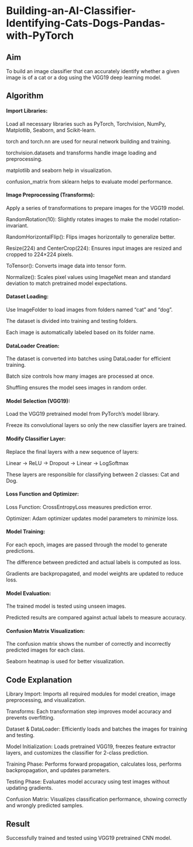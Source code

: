 # Building-an-AI-Classifier-Identifying-Cats-Dogs-Pandas-with-PyTorch
## Aim

To build an image classifier that can accurately identify whether a given image is of a cat or a dog using the VGG19 deep learning model.

## Algorithm

#### Import Libraries:
Load all necessary libraries such as PyTorch, Torchvision, NumPy, Matplotlib, Seaborn, and Scikit-learn.

torch and torch.nn are used for neural network building and training.

torchvision.datasets and transforms handle image loading and preprocessing.

matplotlib and seaborn help in visualization.

confusion_matrix from sklearn helps to evaluate model performance.

#### Image Preprocessing (Transforms):
Apply a series of transformations to prepare images for the VGG19 model.

RandomRotation(10): Slightly rotates images to make the model rotation-invariant.

RandomHorizontalFlip(): Flips images horizontally to generalize better.

Resize(224) and CenterCrop(224): Ensures input images are resized and cropped to 224×224 pixels.

ToTensor(): Converts image data into tensor form.

Normalize(): Scales pixel values using ImageNet mean and standard deviation to match pretrained model expectations.

#### Dataset Loading:
Use ImageFolder to load images from folders named “cat” and “dog”.

The dataset is divided into training and testing folders.

Each image is automatically labeled based on its folder name.

#### DataLoader Creation:
The dataset is converted into batches using DataLoader for efficient training.

Batch size controls how many images are processed at once.

Shuffling ensures the model sees images in random order.

#### Model Selection (VGG19):

Load the VGG19 pretrained model from PyTorch’s model library.

Freeze its convolutional layers so only the new classifier layers are trained.

#### Modify Classifier Layer:

Replace the final layers with a new sequence of layers:

Linear → ReLU → Dropout → Linear → LogSoftmax

These layers are responsible for classifying between 2 classes: Cat and Dog.

#### Loss Function and Optimizer:

Loss Function: CrossEntropyLoss measures prediction error.

Optimizer: Adam optimizer updates model parameters to minimize loss.

#### Model Training:

For each epoch, images are passed through the model to generate predictions.

The difference between predicted and actual labels is computed as loss.

Gradients are backpropagated, and model weights are updated to reduce loss.

#### Model Evaluation:

The trained model is tested using unseen images.

Predicted results are compared against actual labels to measure accuracy.

#### Confusion Matrix Visualization:

The confusion matrix shows the number of correctly and incorrectly predicted images for each class.

Seaborn heatmap is used for better visualization.

## Code Explanation

Library Import:
Imports all required modules for model creation, image preprocessing, and visualization.

Transforms:
Each transformation step improves model accuracy and prevents overfitting.

Dataset & DataLoader:
Efficiently loads and batches the images for training and testing.

Model Initialization:
Loads pretrained VGG19, freezes feature extractor layers, and customizes the classifier for 2-class prediction.

Training Phase:
Performs forward propagation, calculates loss, performs backpropagation, and updates parameters.

Testing Phase:
Evaluates model accuracy using test images without updating gradients.

Confusion Matrix:
Visualizes classification performance, showing correctly and wrongly predicted samples.

## Result

Successfully trained and tested using VGG19 pretrained CNN model.
